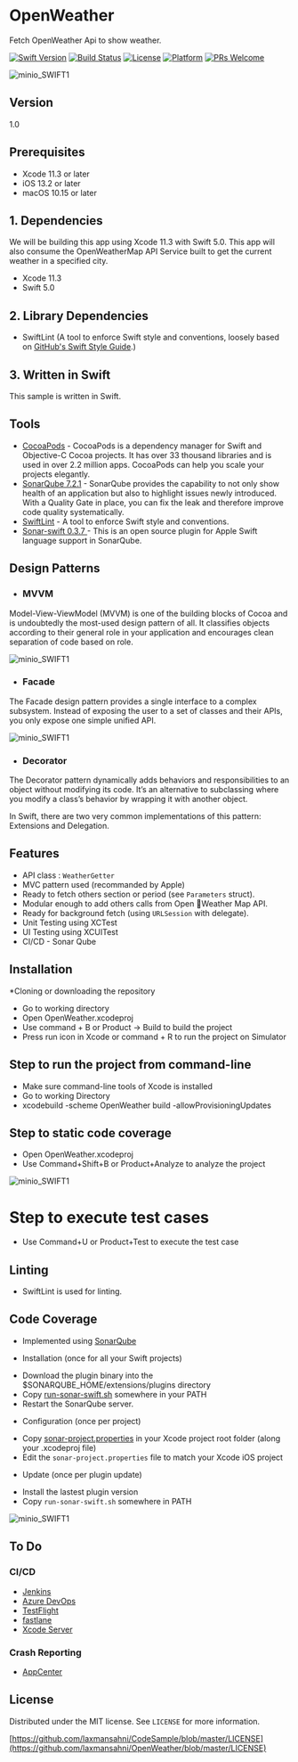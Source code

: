 # OpenWeather

Fetch OpenWeather Api to show weather.

[![Swift Version][swift-image]][swift-url]
[![Build Status][travis-image]][travis-url]
[![License][license-image]][license-url]
[![Platform](https://img.shields.io/cocoapods/p/LFAlertController.svg?style=flat)](http://cocoapods.org/pods/LFAlertController)
[![PRs Welcome](https://img.shields.io/badge/PRs-welcome-brightgreen.svg?style=flat-square)](http://makeapullrequest.com)

![minio_SWIFT1](https://github.com/laxmansahni/OpenWeather/blob/master/screenshots.png)

## Version

1.0

## Prerequisites

- Xcode 11.3 or later
- iOS 13.2 or later
- macOS 10.15 or later

## 1. Dependencies

We will be building this app using Xcode 11.3 with Swift 5.0. This app will also consume the OpenWeatherMap API Service built to get the current weather in a specified city.

- Xcode 11.3
- Swift 5.0

## 2. Library Dependencies

- SwiftLint (A tool to enforce Swift style and conventions, loosely based on [GitHub's Swift Style Guide](https://github.com/github/swift-style-guide).)

## 3. Written in Swift

This sample is written in Swift.

## Tools

- [CocoaPods](https://cocoapods.org/) - CocoaPods is a dependency manager for Swift and Objective-C Cocoa projects. It has over 33 thousand libraries and is used in over 2.2 million apps. CocoaPods can help you scale your projects elegantly.
- [SonarQube 7.2.1](https://github.com/Jintin/Swimat) - SonarQube provides the capability to not only show health of an application but also to highlight issues newly introduced. With a Quality Gate in place, you can fix the leak and therefore improve code quality systematically.
- [SwiftLint](https://github.com/realm/SwiftLint) - A tool to enforce Swift style and conventions.
- [Sonar-swift 0.3.7 ](https://github.com/Backelite/sonar-swift) - This is an open source plugin for Apple Swift language support in SonarQube.

## Design Patterns

- ### MVVM

Model-View-ViewModel (MVVM) is one of the building blocks of Cocoa and is undoubtedly the most-used design pattern of all. It classifies objects according to their general role in your application and encourages clean separation of code based on role.

![minio_SWIFT1](https://koenig-media.raywenderlich.com/uploads/2019/12/MVVM-Diagram.png)

- ### Facade

The Facade design pattern provides a single interface to a complex subsystem. Instead of exposing the user to a set of classes and their APIs, you only expose one simple unified API.

![minio_SWIFT1](https://koenig-media.raywenderlich.com/uploads/2013/07/facade2.png)

- ### Decorator

The Decorator pattern dynamically adds behaviors and responsibilities to an object without modifying its code. It’s an alternative to subclassing where you modify a class’s behavior by wrapping it with another object.

In Swift, there are two very common implementations of this pattern: Extensions and Delegation.

## Features

- API class : `WeatherGetter`
- MVC pattern used (recommanded by Apple)
- Ready to fetch others section or period (see `Parameters` struct).
- Modular enough to add others calls from Open Weather Map API.
- Ready for background fetch (using `URLSession` with delegate).
- Unit Testing using XCTest
- UI Testing using XCUITest
- CI/CD - Sonar Qube

## Installation

\*Cloning or downloading the repository

- Go to working directory
- Open OpenWeather.xcodeproj
- Use command + B or Product -> Build to build the project
- Press run icon in Xcode or command + R to run the project on Simulator

## Step to run the project from command-line

- Make sure command-line tools of Xcode is installed
- Go to working Directory
- xcodebuild -scheme OpenWeather build -allowProvisioningUpdates

## Step to static code coverage

- Open OpenWeather.xcodeproj
- Use Command+Shift+B or Product+Analyze to analyze the project

![minio_SWIFT1](https://github.com/laxmansahni/OpenWeather/blob/master/unit-test.png)

# Step to execute test cases

- Use Command+U or Product+Test to execute the test case

## Linting

- SwiftLint is used for linting.

## Code Coverage

- Implemented using [SonarQube](https://github.com/Backelite/sonar-swift)

* Installation (once for all your Swift projects)

- Download the plugin binary into the $SONARQUBE_HOME/extensions/plugins directory
- Copy [run-sonar-swift.sh](https://raw.githubusercontent.com/Backelite/sonar-swift/master/sonar-swift-plugin/src/main/shell/run-sonar-swift.sh) somewhere in your PATH
- Restart the SonarQube server.

* Configuration (once per project)

- Copy [sonar-project.properties](https://raw.githubusercontent.com/Backelite/sonar-swift/master/sonar-project.properties) in your Xcode project root folder (along your .xcodeproj file)
- Edit the `sonar-project.properties` file to match your Xcode iOS project

* Update (once per plugin update)

- Install the lastest plugin version
- Copy `run-sonar-swift.sh` somewhere in PATH

![minio_SWIFT1](https://github.com/laxmansahni/CodeSample/blob/master/sonarqube-coverage.png)

## To Do

### CI/CD

- [Jenkins](http://jenkins.io)
- [Azure DevOps](https://azure.microsoft.com/en-in/services/devops/#DevOps)
- [TestFlight](https://developer.apple.com/testflight/)
- [fastlane](https://fastlane.tools)
- [Xcode Server](https://developer.apple.com/library/archive/documentation/IDEs/Conceptual/xcode_guide-continuous_integration/index.html)

### Crash Reporting

- [AppCenter](https://appcenter.ms/)

## License

Distributed under the MIT license. See `LICENSE` for more information.

[https://github.com/laxmansahni/CodeSample/blob/master/LICENSE](https://github.com/laxmansahni/OpenWeather/blob/master/LICENSE)

[swift-image]: https://img.shields.io/badge/swift-4.0-orange.svg
[swift-url]: https://swift.org/
[license-image]: https://img.shields.io/badge/License-MIT-blue.svg
[license-url]: LICENSE
[travis-image]: https://img.shields.io/travis/dbader/node-datadog-metrics/master.svg?style=flat-square
[travis-url]: https://travis-ci.org/dbader/node-datadog-metrics
[codebeat-image]: https://codebeat.co/badges/c19b47ea-2f9d-45df-8458-b2d952fe9dad
[codebeat-url]: https://codebeat.co/projects/github-com-vsouza-awesomeios-com
